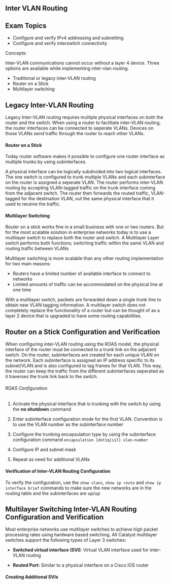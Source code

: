 ## Inter VLAN Routing

## Exam Topics
* Configure and verify IPv4 addressing and subnetting
* Configure and verify interswitch connectivity

Concepts:

Inter-VLAN communications cannot occur without a layer 4 device. Three options are available while implementing inter-vlan routing.

- Traditional or legacy inter-VLAN routing 
- Router on a Stick
- Multilayer switching 

## Legacy Inter-VLAN Routing 

Legacy Inter-VLAN routing requires multiple physical interfaces on both the router and the switch. When using a router to facilitate inter-VLAN routing, the router interfaces can be connected to seperate VLANs. Devices on those VLANs send traffic through the router to reach other VLANs. 

#### Router on a Stick

Today router software makes it possible to configure one router interface as multiple trunks by using subinterfaces. 

A physical interface can be logically subdivided into two logical interfaces. The one switch is configured to trunk multiple VLANs and each subinterface on the router is assigned a seperate VLAN. The router performs inter-VLAN routing by accepting VLAN-tagged traffic on the trunk interface coming from the adjacent switch. The router then forwards the routed traffic, VLAN-tagged for the destination VLAN, out the same physical interface that it used to receive the traffic. 

#### Multilayer Switching 

 Router on a stick works fine in a small business with one or two routers. But for the most scalable solution in enterprise networks today is to use a multilayer switch to replace both the router and switch. A Multilayer Layer switch performs both functions; switching traffic within the same VLAN and routing traffic between VLANs

 Multilayer switching is more scalable than any other routing implementation for two main reasons:
 
 - Routers have a limited number of available interface to connect to networks
 - Limited amounts of traffic can be accommodated on the physical line at one time 

With a multilayer switch, packets are forwarded down a single trunk line to obtain new VLAN tagging information. A multilayer switch does not completely replace the functionality of a router but can be thought of as a layer 2 device that is upgraded to have some routing capabilities. 

## Router on a Stick Configuration and Verification

When configuring inter-VLAN routing using the ROAS model, the physical interface of the router must be connected to a trunk link on the adjacent switch. On the router, subinterfaces are created for each unique VLAN on the network. Each subinterface is assigned an IP address specific to its subnet/VLAN and is also configured to tag frames for that VLAN. This way, the router can keep the traffic from the different subinterfaces seperated as it traverses the trunk link back to the switch. 

###### ROAS Configuration

1. Activate the physical interface that is trunking with the switch by using the **no shutdown** command

2. Enter subinterface configuration mode for the first VLAN. Convention is to use the VLAN number as the subinterface number

3. Configure the trunking encapsulation type by using the subinterface configuration command ```encapsulation [dot1q|isl] vlan-number```

4. Configure IP and subnet mask 

5. Repeat as need for additional VLANs

#### Verification of Inter-VLAN Routing Configuration

To verify the configuration, use the ```show vlans```, ```show ip route``` and ```show ip interface brief``` commands to make sure the new networks are in the routing table and the subinterfaces are up/up

## Multilayer Switching Inter-VLAN Routing Configuration and Verification

Most enterprise networks use multilayer switches to achieve high packet processing rates using hardware based switching. All Catalyst multilayer switches support the following types of Layer 3 switches:

- **Switched virtual interface (SVI)**: Virtual VLAN interface used for inter-VLAN routing 

- **Routed Port:** Similar to a physical interface on a Cisco IOS router

#### Creating Additional SVIs




